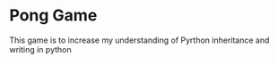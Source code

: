 # Pong Game

This game is to increase my understanding of Pyrthon  inheritance and writing in python